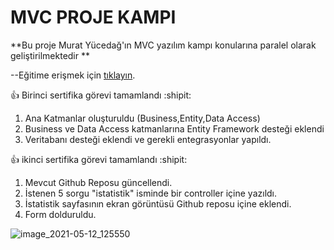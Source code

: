 # MVC PROJE KAMPI 
**Bu proje Murat Yücedağ'ın MVC yazılım kampı konularına paralel olarak geliştirilmektedir **

--Eğitime erişmek için  [tıklayın](https://www.youtube.com/watch?v=yFToRUL6h8A&list=PLKnjBHu2xXNNQJehhCg--CzQQMHXTsFAb&index=1/). 


  :+1: Birinci sertifika görevi tamamlandı :shipit:

1. Ana Katmanlar oluşturuldu (Business,Entity,Data Access)
2. Business ve Data Access katmanlarına Entity Framework desteği eklendi
3. Veritabanı desteği eklendi ve gerekli entegrasyonlar yapıldı.

  :+1: ikinci sertifika görevi tamamlandı :shipit:
 1. Mevcut Github Reposu güncellendi.
 2. İstenen 5 sorgu "istatistik" isminde bir controller içine yazıldı.
 3. İstatistik sayfasının ekran görüntüsü  Github reposu içine eklendi. 
 4. Form dolduruldu.
 
![image_2021-05-12_125550](https://user-images.githubusercontent.com/63072856/117956080-61bcfc00-b321-11eb-8f39-12a4933689a1.png)
